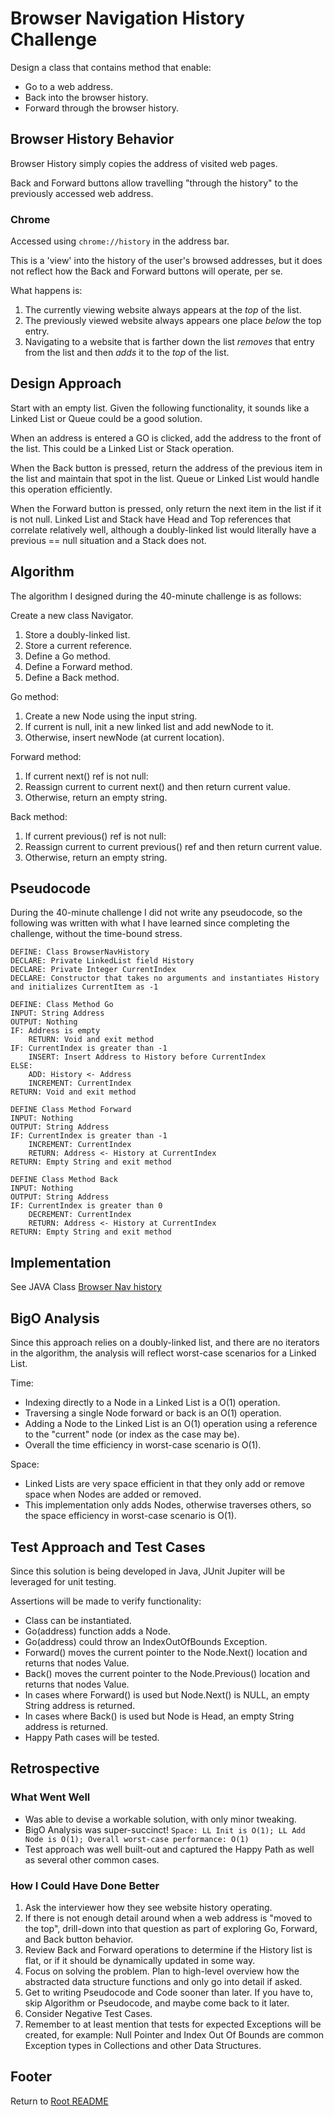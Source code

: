 # Browser Navigation History Challenge

Design a class that contains method that enable:

- Go to a web address.
- Back into the browser history.
- Forward through the browser history.

## Browser History Behavior

Browser History simply copies the address of visited web pages.

Back and Forward buttons allow travelling "through the history" to the previously accessed web address.

### Chrome

Accessed using `chrome://history` in the address bar.

This is a 'view' into the history of the user's browsed addresses, but it does not reflect how the Back and Forward buttons will operate, per se.

What happens is:

1. The currently viewing website always appears at the *top* of the list.
2. The previously viewed website always appears one place *below* the top entry.
3. Navigating to a website that is farther down the list *removes* that entry from the list and then *adds* it to the *top* of the list.

## Design Approach

Start with an empty list. Given the following functionality, it sounds like a Linked List or Queue could be a good solution.

When an address is entered a GO is clicked, add the address to the front of the list. This could be a Linked List or Stack operation.

When the Back button is pressed, return the address of the previous item in the list and maintain that spot in the list. Queue or Linked List would handle this operation efficiently.

When the Forward button is pressed, only return the next item in the list if it is not null. Linked List and Stack have Head and Top references that correlate relatively well, although a doubly-linked list would literally have a previous == null situation and a Stack does not.

## Algorithm

The algorithm I designed during the 40-minute challenge is as follows:

Create a new class Navigator.
1. Store a doubly-linked list.
2. Store a current reference.
3. Define a Go method.
4. Define a Forward method.
5. Define a Back method.

Go method:
1. Create a new Node using the input string.
2. If current is null, init a new linked list and add newNode to it.
3. Otherwise, insert newNode (at current location).

Forward method:
1. If current next() ref is not null:
2. Reassign current to current next() and then return current value.
3. Otherwise, return an empty string.

Back method:
1. If current previous() ref is not null:
2. Reassign current to current previous() ref and then return current value.
3. Otherwise, return an empty string.

## Pseudocode

During the 40-minute challenge I did not write any pseudocode, so the following was written with what I have learned since completing the challenge, without the time-bound stress.

```text
DEFINE: Class BrowserNavHistory
DECLARE: Private LinkedList field History
DECLARE: Private Integer CurrentIndex
DECLARE: Constructor that takes no arguments and instantiates History and initializes CurrentItem as -1

DEFINE: Class Method Go
INPUT: String Address
OUTPUT: Nothing
IF: Address is empty
    RETURN: Void and exit method
IF: CurrentIndex is greater than -1
    INSERT: Insert Address to History before CurrentIndex
ELSE:
    ADD: History <- Address
    INCREMENT: CurrentIndex
RETURN: Void and exit method

DEFINE Class Method Forward
INPUT: Nothing
OUTPUT: String Address
IF: CurrentIndex is greater than -1
    INCREMENT: CurrentIndex
    RETURN: Address <- History at CurrentIndex
RETURN: Empty String and exit method

DEFINE Class Method Back
INPUT: Nothing
OUTPUT: String Address
IF: CurrentIndex is greater than 0
    DECREMENT: CurrentIndex
    RETURN: Address <- History at CurrentIndex
RETURN: Empty String and exit method
```
## Implementation

See JAVA Class [Browser Nav history](../lib/src/main/java/myJava/code/challenges/BrowserNavHistory.java)

## BigO Analysis

Since this approach relies on a doubly-linked list, and there are no iterators in the algorithm, the analysis will reflect worst-case scenarios for a Linked List.

Time:

- Indexing directly to a Node in a Linked List is a O(1) operation.
- Traversing a single Node forward or back is an O(1) operation.
- Adding a Node to the Linked List is an O(1) operation using a reference to the "current" node (or index as the case may be).
- Overall the time efficiency in worst-case scenario is O(1).

Space:

- Linked Lists are very space efficient in that they only add or remove space when Nodes are added or removed.
- This implementation only adds Nodes, otherwise traverses others, so the space efficiency in worst-case scenario is O(1).

## Test Approach and Test Cases

Since this solution is being developed in Java, JUnit Jupiter will be leveraged for unit testing.

Assertions will be made to verify functionality:

- Class can be instantiated.
- Go(address) function adds a Node.
- Go(address) could throw an IndexOutOfBounds Exception.
- Forward() moves the current pointer to the Node.Next() location and returns that nodes Value.
- Back() moves the current pointer to the Node.Previous() location and returns that nodes Value.
- In cases where Forward() is used but Node.Next() is NULL, an empty String address is returned.
- In cases where Back() is used but Node is Head, an empty String address is returned.
- Happy Path cases will be tested.

## Retrospective

### What Went Well

- Was able to devise a workable solution, with only minor tweaking.
- BigO Analysis was super-succinct! `Space: LL Init is O(1); LL Add Node is O(1); Overall worst-case performance: O(1)`
- Test approach was well built-out and captured the Happy Path as well as several other common cases.

### How I Could Have Done Better

1. Ask the interviewer how they see website history operating.
2. If there is not enough detail around when a web address is "moved to the top", drill-down into that question as part of exploring Go, Forward, and Back button behavior.
3. Review Back and Forward operations to determine if the History list is flat, or if it should be dynamically updated in some way.
4. Focus on solving the problem. Plan to high-level overview how the abstracted data structure functions and only go into detail if asked.
5. Get to writing Pseudocode and Code sooner than later. If you have to, skip Algorithm or Pseudocode, and maybe come back to it later.
6. Consider Negative Test Cases.
7. Remember to at least mention that tests for expected Exceptions will be created, for example: Null Pointer and Index Out Of Bounds are common Exception types in Collections and other Data Structures.

## Footer

Return to [Root README](../README.md)
